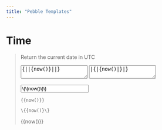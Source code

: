 ```yaml
---
title: "Pebble Templates"
---
```



# Time

> Return the current date in UTC
>
> <textarea readonly id="1">{||{now()}||}</textarea><bk>
>
> <textarea readonly id="2">|{|{now()|}|}</textarea>
>
> <input readonly value="\{\{now()\}\}"></input>
>
> `{{now()}}`
>
> `\{{now()}\}`
>
> \{\{now()\}\}
>
